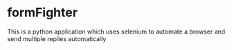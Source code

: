 # formFighter
This is a python application which uses selenium to automate a browser and send multiple replies automatically
